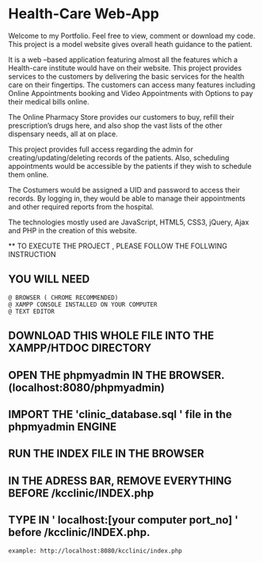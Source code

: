 #  Health-Care Web-App


Welcome to my Portfolio. Feel free to view, comment or download my code. 
This project is a model website gives overall heath guidance to the patient. 

It is a web –based application featuring almost all the features which a Health-care institute would have on their website.  This project provides services to the customers by delivering the basic services for the health care on their fingertips. The customers can access many features including Online Appointments booking and Video Appointments with Options to pay their medical bills online. 

The Online Pharmacy Store provides our customers to buy, refill their prescription’s drugs here, and also shop the vast lists of the other dispensary needs, all at on place.  

This project provides full access regarding the admin for creating/updating/deleting records of the patients. Also, scheduling appointments would be accessible by the patients if they wish to schedule them online.  

The Costumers would be assigned a UID and password to access their records. By logging in, they would be able to manage their appointments and other required reports from the hospital. 

The technologies mostly used are JavaScript, HTML5, CSS3, jQuery, Ajax and PHP in the creation of this website.

** TO EXECUTE THE PROJECT , PLEASE FOLLOW THE FOLLWING INSTRUCTION

## YOU WILL NEED
	@ BROWSER ( CHROME RECOMMENDED)
	@ XAMPP CONSOLE INSTALLED ON YOUR COMPUTER
	@ TEXT EDITOR
	
## DOWNLOAD THIS WHOLE FILE INTO THE XAMPP/HTDOC DIRECTORY
## OPEN THE phpmyadmin IN THE BROWSER. (localhost:8080/phpmyadmin)
## IMPORT THE 'clinic_database.sql ' file in the phpmyadmin ENGINE
## RUN THE INDEX FILE IN THE BROWSER
## IN THE ADRESS BAR, REMOVE EVERYTHING BEFORE /kcclinic/INDEX.php
## TYPE IN ' localhost:[your computer port_no]  ' before /kcclinic/INDEX.php.
	example: http://localhost:8080/kcclinic/index.php


